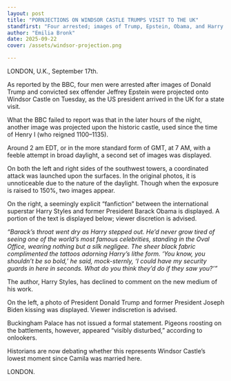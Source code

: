 ```yaml
---
layout: post
title: "PORNJECTIONS ON WINDSOR CASTLE TRUMPS VISIT TO THE UK"
standfirst: "Four arrested; images of Trump, Epstein, Obama, and Harry Styles shock Windsor."
author: "Emilia Bronk"
date: 2025-09-22
cover: /assets/windsor-projection.png

---
```

LONDON, U.K., September 17th.

As reported by the BBC, four men were arrested after images of Donald Trump and convicted sex offender Jeffrey Epstein were projected onto Windsor Castle on Tuesday, as the US president arrived in the UK for a state visit.

What the BBC failed to report was that in the later hours of the night, another image was projected upon the historic castle, used since the time of Henry I (who reigned 1100–1135).

Around 2 am EDT, or in the more standard form of GMT, at 7 AM, with a feeble attempt in broad daylight, a second set of images was displayed.

On both the left and right sides of the southwest towers, a coordinated attack was launched upon the surfaces. In the original photos, it is unnoticeable due to the nature of the daylight. Though when the exposure is raised to 150%, two images appear.

On the right, a seemingly explicit “fanfiction” between the international superstar Harry Styles and former President Barack Obama is displayed. A portion of the text is displayed below; viewer discretion is advised.

*“Barack’s throat went dry as Harry stepped out. He’d never grow tired of seeing one of the world’s most famous celebrities, standing in the Oval Office, wearing nothing but a silk negligee. The sheer black fabric complimented the tattoos adorning Harry’s lithe form. ‘You know, you shouldn’t be so bold,’ he said, mock-sternly, ‘I could have my security guards in here in seconds. What do you think they’d do if they saw you?’”*

The author, Harry Styles, has declined to comment on the new medium of his work.

On the left, a photo of President Donald Trump and former President Joseph Biden kissing was displayed. Viewer indiscretion is advised.

Buckingham Palace has not issued a formal statement. Pigeons roosting on the battlements, however, appeared “visibly disturbed,” according to onlookers.

Historians are now debating whether this represents Windsor Castle’s lowest moment since Camila was married here.

LONDON.
